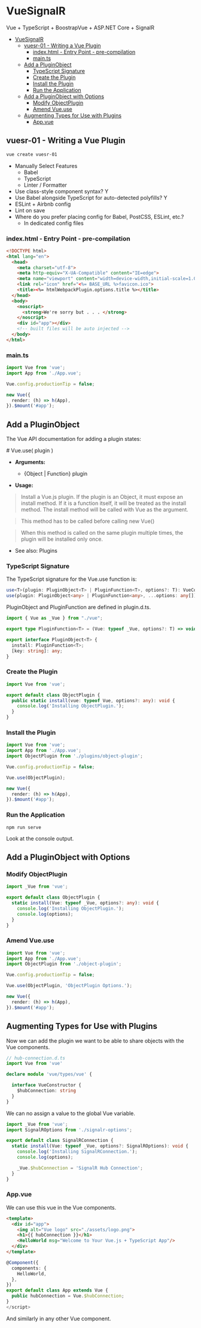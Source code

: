 # VueSignalR
Vue + TypeScript + BoostrapVue + ASP.NET Core + SignalR

- [VueSignalR](#vuesignalr)
  * [vuesr-01 - Writing a Vue Plugin](#vuesr-01---writing-a-vue-plugin)
    + [index.html - Entry Point - pre-compilation](#indexhtml---entry-point---pre-compilation)
    + [main.ts](#maints)
  * [Add a PluginObject](#add-a-pluginobject)
    + [TypeScript Signature](#typescript-signature)
    + [Create the Plugin](#create-the-plugin)
    + [Install the Plugin](#install-the-plugin)
    + [Run the Application](#run-the-application)
  * [Add a PluginObject with Options](#add-a-pluginobject-with-options)
    + [Modify ObjectPlugin](#modify-objectplugin)
    + [Amend Vue.use](#amend-vueuse)
  * [Augmenting Types for Use with Plugins](#augmenting-types-for-use-with-plugins)
    + [App.vue](#appvue)

## vuesr-01 - Writing a Vue Plugin

``` powershell
vue create vuesr-01
```

* Manually Select Features
  * Babel
  * TypeScript
  * Linter / Formatter
* Use class-style component syntax? Y
* Use Babel alongside TypeScript for auto-detected polyfills? Y
* ESLint + Airbnb config
* Lint on save
* Where do you prefer placing config for Babel, PostCSS, ESLint, etc.?
  * In dedicated config files
  
### index.html - Entry Point - pre-compilation

``` html
<!DOCTYPE html>
<html lang="en">
  <head>
    <meta charset="utf-8">
    <meta http-equiv="X-UA-Compatible" content="IE=edge">
    <meta name="viewport" content="width=device-width,initial-scale=1.0">
    <link rel="icon" href="<%= BASE_URL %>favicon.ico">
    <title><%= htmlWebpackPlugin.options.title %></title>
  </head>
  <body>
    <noscript>
      <strong>We're sorry but . . . </strong>
    </noscript>
    <div id="app"></div>
    <!-- built files will be auto injected -->
  </body>
</html>
```

### main.ts

``` typescript
import Vue from 'vue';
import App from './App.vue';

Vue.config.productionTip = false;

new Vue({
  render: (h) => h(App),
}).$mount('#app');
```

## Add a PluginObject

The Vue API documentation for adding a plugin states:

\# Vue.use( plugin )

* **Arguments:**

  * {Object | Function} plugin

* **Usage:**

> Install a Vue.js plugin. If the plugin is an Object, it must expose an install method. If it is a function itself, it will be treated as the install method. The install method will be called with Vue as the argument.

> This method has to be called before calling new Vue()

> When this method is called on the same plugin multiple times, the plugin will be installed only once.

* See also: Plugins

### TypeScript Signature

The TypeScript signature for the Vue.use function is:

``` typescript
use<T>(plugin: PluginObject<T> | PluginFunction<T>, options?: T): VueConstructor<V>;
use(plugin: PluginObject<any> | PluginFunction<any>, ...options: any[]): VueConstructor<V>;
```

PluginObject and PluginFunction are defined in plugin.d.ts.

``` typescript
import { Vue as _Vue } from "./vue";

export type PluginFunction<T> = (Vue: typeof _Vue, options?: T) => void;

export interface PluginObject<T> {
  install: PluginFunction<T>;
  [key: string]: any;
}
```

### Create the Plugin

``` typescript
import Vue from 'vue';

export default class ObjectPlugin {
  public static install(vue: typeof Vue, options?: any): void {
    console.log('Installing ObjectPlugin.');
  }
}
```

### Install the Plugin

``` typescript
import Vue from 'vue';
import App from './App.vue';
import ObjectPlugin from './plugins/object-plugin';

Vue.config.productionTip = false;

Vue.use(ObjectPlugin);

new Vue({
  render: (h) => h(App),
}).$mount('#app');
```

### Run the Application

```
npm run serve
```

Look at the console output.

## Add a PluginObject with Options

### Modify ObjectPlugin

``` typescript
import _Vue from 'vue';

export default class ObjectPlugin {
  static install(Vue: typeof _Vue, options?: any): void {
    console.log('Installing ObjectPlugin.');
    console.log(options);
  }
}
```

### Amend Vue.use

``` typescript
import Vue from 'vue';
import App from './App.vue';
import ObjectPlugin from './object-plugin';

Vue.config.productionTip = false;

Vue.use(ObjectPlugin, 'ObjectPlugin Options.');

new Vue({
  render: (h) => h(App),
}).$mount('#app');
```

## Augmenting Types for Use with Plugins

Now we can add the plugin we want to be able to share objects with the Vue components.

``` typescript
// hub-connection.d.ts
import Vue from 'vue'

declare module 'vue/types/vue' {

  interface VueConstructor {
    $hubConnection: string
  }
}
```

We can no assign a value to the global Vue variable.

``` typescript
import _Vue from 'vue';
import SignalROptions from './signalr-options';

export default class SignalRConnection {
  static install(Vue: typeof _Vue, options?: SignalROptions): void {
    console.log('Installing SignalRConnection.');
    console.log(options);

    _Vue.$hubConnection = 'SignalR Hub Connection';
  }
}
```

### App.vue

We can use this vue in the Vue components.

``` html
<template>
  <div id="app">
    <img alt="Vue logo" src="./assets/logo.png">
    <h1>{{ hubConnection }}</h1>
    <HelloWorld msg="Welcome to Your Vue.js + TypeScript App"/>
  </div>
</template>
```

``` typescript
@Component({
  components: {
    HelloWorld,
  },
})
export default class App extends Vue {
  public hubConnection = Vue.$hubConnection;
}
</script>
```

And similarly in any other Vue component.
